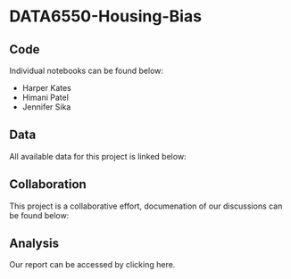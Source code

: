 # DATA6550-Housing-Bias

## Code
Individual notebooks can be found below: <br />
- Harper Kates
- Himani Patel
- Jennifer Sika
  
## Data
All available data for this project is linked below: <br />

## Collaboration
This project is a collaborative effort, documenation of our discussions can be found below: <br />

## Analysis
Our report can be accessed by clicking here.
